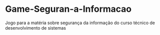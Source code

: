 # Game-Seguran-a-Informacao
Jogo para a matéria sobre segurança da informação do curso técnico de desenvolvimento de sistemas
